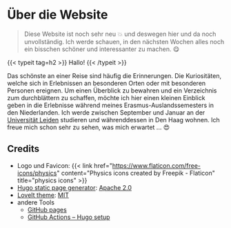 # Über die Website

> Diese Website ist noch sehr neu :boom: und deswegen hier und da noch unvollständig.
> Ich werde schauen, in den nächsten Wochen alles noch ein bisschen schöner und interessanter zu machen. :yum:

{{< typeit tag=h2 >}}
Hallo!
{{< /typeit >}}

Das schönste an einer Reise sind häufig die Erinnerungen. Die Kuriositäten, welche sich in Erlebnissen an besonderen Orten oder mit besonderen Personen ereignen. Um einen Überblick zu bewahren und ein Verzeichnis zum durchblättern zu schaffen, möchte ich hier einen kleinen Einblick geben in die Erlebnisse während meines Erasmus-Auslandssemesters in den Niederlanden. Ich werde zwischen September und Januar an der [Universität Leiden](https://www.universiteitleiden.nl/en) studieren und währenddessen in Den Haag wohnen. Ich freue mich schon sehr zu sehen, was mich erwartet ... :heart_eyes:


## Credits
* Logo und Favicon: {{< link href="https://www.flaticon.com/free-icons/physics" content="Physics icons created by Freepik - Flaticon" title="physics icons" >}}
* [Hugo static page generator](https://gohugo.io): [Apache 2.0](https://www.apache.org/licenses/LICENSE-2.0)
* [LoveIt theme](https://hugoloveit.com/): [MIT](https://github.com/dillonzq/LoveIt/blob/master/LICENSE)
* andere Tools
  * [GitHub pages](https://pages.github.com/)
  * [GitHub Actions &ndash; Hugo setup](https://github.com/marketplace/actions/hugo-setup)

